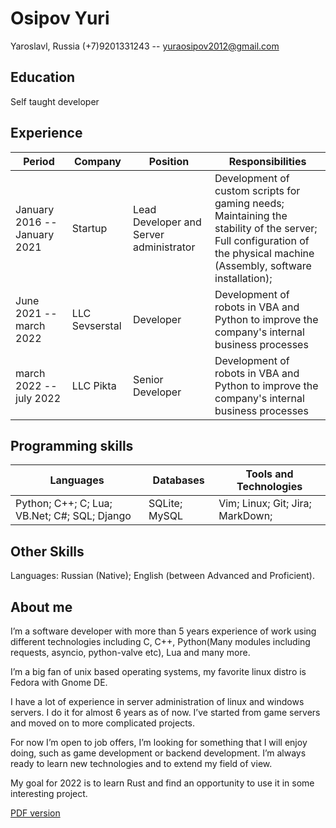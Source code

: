 # Osipov Yuri

Yaroslavl, Russia
(+7)9201331243 -- yuraosipov2012@gmail.com

## Education

Self taught developer

## Experience

|Period|Company|Position|Responsibilities|
|---|---|---|---|
|January 2016 -- January 2021 | Startup | Lead Developer and Server administrator | Development of custom scripts for gaming needs; <br> Maintaining the stability of the server;<br> Full configuration of the physical machine (Assembly, software installation); |
|June 2021 -- march 2022 | LLC Sevserstal | Developer | Development of robots in VBA and Python to improve the company's internal business processes |
|march 2022 -- july 2022 | LLC Pikta | Senior Developer | Development of robots in VBA and Python to improve the company's internal business processes |

## Programming skills

|Languages|Databases|Tools and Technologies|
|---|---|---|
|Python; C++; C; Lua; VB.Net; C#; SQL; Django|SQLite; MySQL|Vim; Linux; Git; Jira; MarkDown;|

## Other Skills

Languages: Russian (Native); English (between Advanced and Proficient).

## About me

I’m a software developer with more than 5 years experience of work using different technologies including C, C++, Python(Many modules including requests, asyncio, python-valve etc), Lua and many more.

I’m a big fan of unix based operating systems, my favorite linux distro is Fedora with Gnome DE.

I have a lot of experience in server administration of linux and windows servers. I do it for almost 6 years as of now. I’ve started from game servers and moved on to more complicated projects.

For now I’m open to job offers, I’m looking for something that I will enjoy doing, such as game development or backend development. I’m always ready to learn new technologies and to extend my field of view.

My goal for 2022 is to learn Rust and find an opportunity to use it in some interesting project.

[PDF version](Osipov_Yuri_Developer_CV.pdf)
